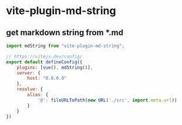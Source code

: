 # vite-plugin-md-string

## get markdown string from *.md


```js
import mdString from "vite-plugin-md-string";

// https://vitejs.dev/config/
export default defineConfig({
    plugins: [vue(), mdString()],
    server: {
        host: "0.0.0.0"
    },
    resolve: {
        alias: {
            '@': fileURLToPath(new URL('./src', import.meta.url))
        }
    }
})
```
